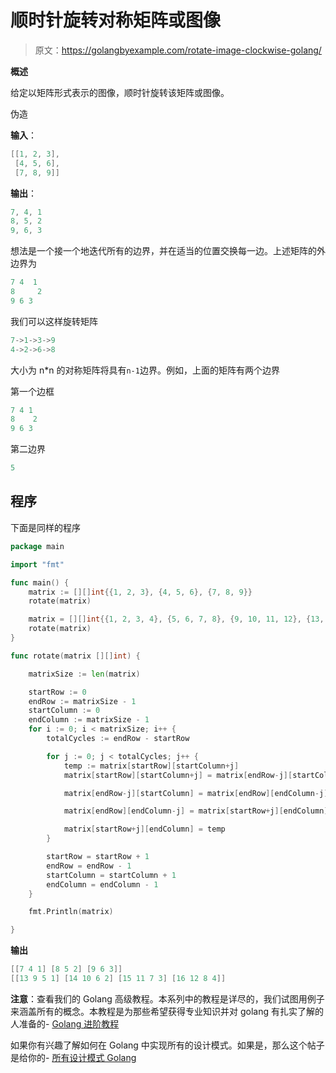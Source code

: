 # 顺时针旋转对称矩阵或图像

> 原文：<https://golangbyexample.com/rotate-image-clockwise-golang/>

**概述**

给定以矩阵形式表示的图像，顺时针旋转该矩阵或图像。

伪造

**输入**：

```go
[[1, 2, 3], 
 [4, 5, 6], 
 [7, 8, 9]]
```

**输出**：

```go
7, 4, 1 
8, 5, 2 
9, 6, 3
```

想法是一个接一个地迭代所有的边界，并在适当的位置交换每一边。上述矩阵的外边界为

```go
7 4  1
8     2 
9 6 3
```

我们可以这样旋转矩阵

```go
7->1->3->9
4->2->6->8
```

大小为 n*n 的对称矩阵将具有`n-1`边界。例如，上面的矩阵有两个边界

第一个边框

```go
7 4 1
8    2 
9 6 3
```

第二边界

```go
5
```

## **程序**

下面是同样的程序

```go
package main

import "fmt"

func main() {
	matrix := [][]int{{1, 2, 3}, {4, 5, 6}, {7, 8, 9}}
	rotate(matrix)

	matrix = [][]int{{1, 2, 3, 4}, {5, 6, 7, 8}, {9, 10, 11, 12}, {13, 14, 15, 16}}
	rotate(matrix)
}

func rotate(matrix [][]int) {

	matrixSize := len(matrix)

	startRow := 0
	endRow := matrixSize - 1
	startColumn := 0
	endColumn := matrixSize - 1
	for i := 0; i < matrixSize; i++ {
		totalCycles := endRow - startRow

		for j := 0; j < totalCycles; j++ {
			temp := matrix[startRow][startColumn+j]
			matrix[startRow][startColumn+j] = matrix[endRow-j][startColumn]

			matrix[endRow-j][startColumn] = matrix[endRow][endColumn-j]

			matrix[endRow][endColumn-j] = matrix[startRow+j][endColumn]

			matrix[startRow+j][endColumn] = temp
		}

		startRow = startRow + 1
		endRow = endRow - 1
		startColumn = startColumn + 1
		endColumn = endColumn - 1
	}

	fmt.Println(matrix)

}
```

**输出**

```go
[[7 4 1] [8 5 2] [9 6 3]]
[[13 9 5 1] [14 10 6 2] [15 11 7 3] [16 12 8 4]]
```

**注意**：查看我们的 Golang 高级教程。本系列中的教程是详尽的，我们试图用例子来涵盖所有的概念。本教程是为那些希望获得专业知识并对 golang 有扎实了解的人准备的- [Golang 进阶教程](https://golangbyexample.com/golang-comprehensive-tutorial/)

如果你有兴趣了解如何在 Golang 中实现所有的设计模式。如果是，那么这个帖子是给你的- [所有设计模式 Golang](https://golangbyexample.com/all-design-patterns-golang/)